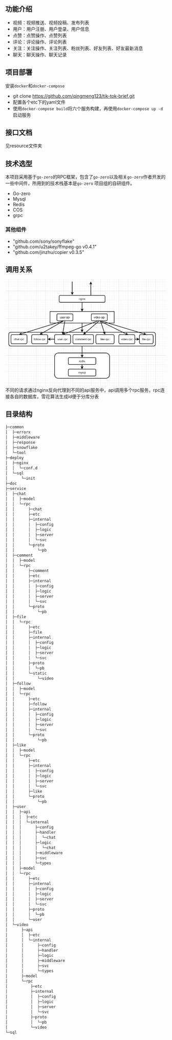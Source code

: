 ## 功能介绍

- 视频：视频推送、视频投稿、发布列表
- 用户：用户注册、用户登录、用户信息
- 点赞：点赞操作、点赞列表
- 评论：评论操作、评论列表
- 关注：关注操作、关注列表、粉丝列表、好友列表、好友最新消息
- 聊天：聊天操作、聊天记录

## 项目部署

安装`docker`和`docker-compose`

- git clone https://github.com/qingmeng123/tik-tok-brief.git
- 配置各个etc下的yaml文件
- 使用`docker-compose build`将六个服务构建，再使用`docker-compose up -d`启动服务

## 接口文档
见resource文件夹

## 技术选型
本项目采用基于`go-zero`的RPC框架，包含了`go-zero`以及相关`go-zero`作者开发的一些中间件，所用到的技术栈基本是`go-zero`
项目组的自研组件。

- Go-zero
- Mysql
- Redis
- COS
- grpc

### 其他组件
- "github.com/sony/sonyflake"
- "github.com/u2takey/ffmpeg-go v0.4.1"
- "github.com/jinzhu/copier v0.3.5"

## 调用关系
![](resource/img.png)
不同的请求通过nginx反向代理到不同的api服务中，api调用多个rpc服务，rpc连接各自的数据库，雪花算法生成id便于分库分表

## 目录结构
```
├─common
│  ├─errorx
│  ├─middleware
│  ├─response
│  ├─snowflake
│  └─tool
├─deploy    
│  ├─nginx
│  │  └─conf.d
│  └─sql
│      └─init
├─doc
├─service
│  ├─chat
│  │  ├─model
│  │  └─rpc
│  │      ├─chat
│  │      ├─etc
│  │      ├─internal
│  │      │  ├─config
│  │      │  ├─logic
│  │      │  ├─server
│  │      │  └─svc
│  │      └─proto
│  │          └─pb
│  ├─comment
│  │  ├─model
│  │  └─rpc
│  │      ├─comment
│  │      ├─etc
│  │      ├─internal
│  │      │  ├─config
│  │      │  ├─logic
│  │      │  ├─server
│  │      │  └─svc
│  │      └─proto
│  │          └─pb
│  ├─file
│  │  └─rpc
│  │      ├─etc
│  │      ├─file
│  │      ├─internal
│  │      │  ├─config
│  │      │  ├─logic
│  │      │  ├─server
│  │      │  └─svc
│  │      ├─proto
│  │      │  └─pb
│  │      └─static
│  │          └─video
│  ├─follow
│  │  ├─model
│  │  └─rpc
│  │      ├─etc
│  │      ├─follow
│  │      ├─internal
│  │      │  ├─config
│  │      │  ├─logic
│  │      │  ├─server
│  │      │  └─svc
│  │      └─proto
│  │          └─pb
│  ├─like
│  │  ├─model
│  │  └─rpc
│  │      ├─etc
│  │      ├─internal
│  │      │  ├─config
│  │      │  ├─logic
│  │      │  ├─server
│  │      │  └─svc
│  │      ├─like
│  │      └─proto
│  │          └─pb
│  ├─user
│  │  ├─api
│  │  │  ├─etc
│  │  │  └─internal
│  │  │      ├─config
│  │  │      ├─handler
│  │  │      │  └─chat
│  │  │      ├─logic
│  │  │      │  └─chat
│  │  │      ├─middleware
│  │  │      ├─svc
│  │  │      └─types
│  │  ├─model
│  │  └─rpc
│  │      ├─etc
│  │      ├─internal
│  │      │  ├─config
│  │      │  ├─logic
│  │      │  ├─server
│  │      │  └─svc
│  │      ├─proto
│  │      │  └─pb
│  │      └─user
│  └─video
│      ├─api
│      │  ├─etc
│      │  └─internal
│      │      ├─config
│      │      ├─handler
│      │      ├─logic
│      │      ├─middleware
│      │      ├─svc
│      │      └─types
│      ├─model
│      └─rpc
│          ├─etc
│          ├─internal
│          │  ├─config
│          │  ├─logic
│          │  ├─server
│          │  └─svc
│          ├─proto
│          │  └─pb
│          └─video
└─sql

```